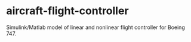 # aircraft-flight-controller
Simulink/Matlab model of linear and nonlinear flight controller for Boeing 747.
